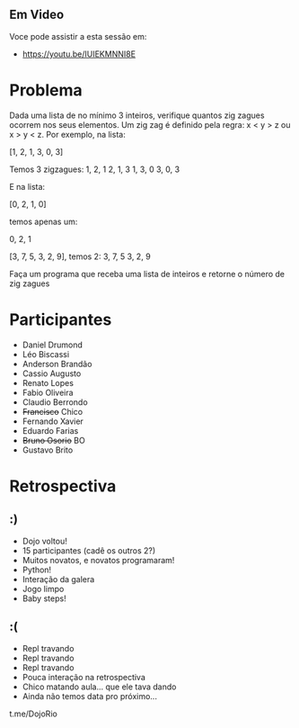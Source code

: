 ## Em Video
Voce pode assistir a esta sessão em:
* https://youtu.be/IUIEKMNNI8E

# Problema

Dada uma lista de no mínimo 3 inteiros, verifique quantos zig zagues ocorrem nos seus elementos. Um zig zag é definido pela regra: x < y > z ou x > y < z. Por exemplo, na lista:

[1, 2, 1, 3, 0, 3]

Temos 3 zigzagues:
1, 2, 1
2, 1, 3
1, 3, 0
3, 0, 3

E na lista:

[0, 2, 1, 0]

temos apenas um:

0, 2, 1


[3, 7, 5, 3, 2, 9], temos 2:
3, 7, 5
3, 2, 9



Faça um programa que receba uma lista de inteiros e retorne o número de zig zagues


# Participantes

- Daniel Drumond
- Léo Biscassi
- Anderson Brandão
- Cassio Augusto
- Renato Lopes
- Fabio Oliveira
- Claudio Berrondo
- ~~Francisco~~ Chico
- Fernando Xavier
- Eduardo Farias
- ~~Bruno Osorio~~ BO
- Gustavo Brito


# Retrospectiva

## :)

- Dojo voltou!
- 15 participantes (cadê os outros 2?)
- Muitos novatos, e novatos programaram!
- Python!
- Interação da galera
- Jogo limpo
- Baby steps!

## :(

- Repl travando
- Repl travando
- Repl travando
- Pouca interação na retrospectiva
- Chico matando aula... que ele tava dando
- Ainda não temos data pro próximo...



t.me/DojoRio